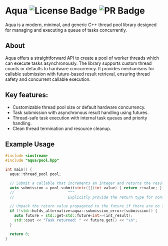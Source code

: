 # Aqua ![License Badge](https://img.shields.io/badge/license-MIT-blue?link=https%3A%2F%2Fgithub.com%2Fayushgun%2Faqua%2Fblob%2Fmain%2FLICENSE) ![PR Badge](https://img.shields.io/badge/PRs-welcome-red)

Aqua is a modern, minimal, and generic C++ thread pool library designed for managing and executing a queue of tasks concurrently.

## About

Aqua offers a straightforward API to create a pool of worker threads which can execute tasks asynchronously. The library supports custom thread counts or defaults to hardware concurrency. It provides mechanisms for callable submission with future-based result retrieval, ensuring thread safety and concurrent callable execution.

## Key features:

- Customizable thread pool size or default hardware concurrency.
- Task submission with asynchronous result handling using futures.
- Thread-safe task execution with internal task queues and priority handling.
- Clean thread termination and resource cleanup.

## Example Usage

```cpp
#include <iostream>
#include "aqua/pool.hpp"

int main() {
  aqua::thread_pool pool;

  // Submit a callable that increments an integer and returns the result
  auto submission = pool.submit<int>([](int value) { return ++value; }, 1);
  //                        ^^^
  //                        Explicitly provide the return type for non-void callables

  // Unpack the return value propagated to the future if there are no submission errors
  if (!std::holds_alternative<aqua::submission_error>(submission)) {
    auto future = std::get<std::future<int>>(int_result);
    std::cout << "Task returned: " << future.get() << "\n";
  }

  return 0;
}
```
